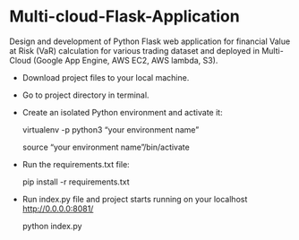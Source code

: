 # Multi-cloud-Flask-Application

Design and development of Python Flask web application for financial Value
at Risk (VaR) calculation for various trading dataset and deployed in Multi-Cloud (Google App
Engine, AWS EC2, AWS lambda, S3).

- Download project files to your local machine.
- Go to project directory in terminal. 
- Create an isolated Python environment and activate it:

    virtualenv -p python3 “your environment name”
    
    source “your environment name”/bin/activate
    
 - Run the requirements.txt file:
 
    pip install -r requirements.txt
    
 - Run index.py file and project starts running on your localhost http://0.0.0.0:8081/
 
    python index.py
